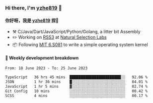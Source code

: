 ### Hi there, I'm [yzhe819](https://github.com/yzhe819) 👋

#### 你好呀，我是 [yzhe819](https://github.com/yzhe819) 捏👋

- :hammer_and_pick: C/Java/Dart/JavaScript/Python/Golang, a litter bit Assembly
- :pencil2: Working on [RSS3](https://github.com/NaturalSelectionLabs/RSS3) at [Natural Selection Labs](https://github.com/NaturalSelectionLabs)
- 📦 Following [MIT 6.S081](https://pdos.csail.mit.edu/6.S081/2020/) to write a simple operating system kernel



#### 📝 Weekly development breakdown

<!--START_SECTION:waka-->

```txt
From: 18 June 2023 - To: 25 June 2023

TypeScript   36 hrs 45 mins  ███████████████████████░░   92.06 %
JSON         1 hr 36 mins    █░░░░░░░░░░░░░░░░░░░░░░░░   04.01 %
JavaScript   1 hr 5 mins     ▓░░░░░░░░░░░░░░░░░░░░░░░░   02.74 %
Git Config   10 mins         ░░░░░░░░░░░░░░░░░░░░░░░░░   00.42 %
SCSS         4 mins          ░░░░░░░░░░░░░░░░░░░░░░░░░   00.17 %
```

<!--END_SECTION:waka-->



